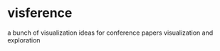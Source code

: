 visference
==========

a bunch of visualization ideas for conference papers visualization and exploration
